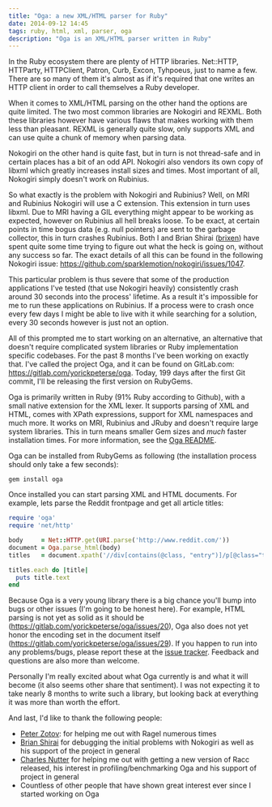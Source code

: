 ```yaml
---
title: "Oga: a new XML/HTML parser for Ruby"
date: 2014-09-12 14:45
tags: ruby, html, xml, parser, oga
description: "Oga is an XML/HTML parser written in Ruby"
---
```

<!-- vale off -->

In the Ruby ecosystem there are plenty of HTTP libraries. Net::HTTP, HTTParty,
HTTPClient, Patron, Curb, Excon, Tyhpoeus, just to name a few. There are so many
of them it's almost as if it's required that one writes an HTTP client in order
to call themselves a Ruby developer.

When it comes to XML/HTML parsing on the other hand the options are quite
limited. The two most common libraries are Nokogiri and REXML. Both these
libraries however have various flaws that makes working with them less than
pleasant. REXML is generally quite slow, only supports XML and can use quite a
chunk of memory when parsing data.

Nokogiri on the other hand is quite fast, but in turn is not thread-safe and in
certain places has a bit of an odd API. Nokogiri also vendors its own copy of
libxml which greatly increases install sizes and times. Most important of all,
Nokogiri simply doesn't work on Rubinius.

So what exactly is the problem with Nokogiri and Rubinius? Well, on MRI and
Rubinius Nokogiri will use a C extension. This extension in turn uses libxml.
Due to MRI having a GIL everything might appear to be working as expected,
however on Rubinius all hell breaks loose. To be exact, at certain points in
time bogus data (e.g. null pointers) are sent to the garbage collector, this in
turn crashes Rubinius. Both I and Brian Shirai ([brixen][brixen]) have spent
quite some time trying to figure out what the heck is going on, without any
success so far. The exact details of all this can be found in the following
Nokogiri issue: <https://github.com/sparklemotion/nokogiri/issues/1047>.

This particular problem is thus severe that some of the production applications
I've tested (that use Nokogiri heavily) consistently crash around 30 seconds
into the process' lifetime. As a result it's impossible for me to run these
applications on Rubinius. If a process were to crash once every few days I might
be able to live with it while searching for a solution, every 30 seconds however
is just not an option.

All of this prompted me to start working on an alternative, an alternative that
doesn't require complicated system libraries or Ruby implementation specific
codebases. For the past 8 months I've been working on exactly that. I've called
the project Oga, and it can be found on GitLab.com:
<https://gitlab.com/yorickpeterse/oga>. Today, 199 days after the first Git
commit, I'll be releasing the first version on RubyGems.

Oga is primarily written in Ruby (91% Ruby according to Github), with a small
native extension for the XML lexer. It supports parsing of XML and HTML, comes
with XPath expressions, support for XML namespaces and much more. It works on
MRI, Rubinius and JRuby and doesn't require large system libraries. This in turn
means smaller Gem sizes and _much_ faster installation times. For more
information, see the [Oga README][readme].

Oga can be installed from RubyGems as following (the installation process should
only take a few seconds):

    gem install oga

Once installed you can start parsing XML and HTML documents. For example, lets
parse the Reddit frontpage and get all article titles:

```ruby
require 'oga'
require 'net/http'

body     = Net::HTTP.get(URI.parse('http://www.reddit.com/'))
document = Oga.parse_html(body)
titles   = document.xpath('//div[contains(@class, "entry")]/p[@class="title"]/a/text()')

titles.each do |title|
  puts title.text
end
```

Because Oga is a very young library there is a big chance you'll bump into bugs
or other issues (I'm going to be honest here). For example, HTML parsing is not
yet as solid as it should be (<https://gitlab.com/yorickpeterse/oga/issues/20>),
Oga also does not yet honor the encoding set in the document itself
(<https://gitlab.com/yorickpeterse/oga/issues/29>). If you happen to run into
any problems/bugs, please report these at the [issue tracker][issue-tracker].
Feedback and questions are also more than welcome.

Personally I'm really excited about what Oga currently is and what it will
become (it also seems other share that sentiment). I was not expecting it to
take nearly 8 months to write such a library, but looking back at everything it
was more than worth the effort.

And last, I'd like to thank the following people:

* [Peter Zotov][whitequark]: for helping me out with Ragel numerous times
* [Brian Shirai][brixen] for debugging the initial problems with Nokogiri as
  well as his support of the project in general
* [Charles Nutter][headius] for helping me out with getting a new version of
  Racc released, his interest in profiling/benchmarking Oga and his support of
  project in general
* Countless of other people that have shown great interest ever since I started
  working on Oga

[brixen]: https://github.com/brixen
[readme]: https://gitlab.com/yorickpeterse/oga/blob/master/README.md
[issue-tracker]: https://gitlab.com/yorickpeterse/oga/issues/new
[whitequark]: https://github.com/whitequark
[headius]: https://github.com/headius
